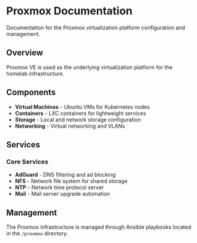 # Proxmox Documentation

Documentation for the Proxmox virtualization platform configuration and management.

## Overview

Proxmox VE is used as the underlying virtualization platform for the homelab infrastructure.

## Components

- **Virtual Machines** - Ubuntu VMs for Kubernetes nodes
- **Containers** - LXC containers for lightweight services
- **Storage** - Local and network storage configuration
- **Networking** - Virtual networking and VLANs

## Services

### Core Services
- **AdGuard** - DNS filtering and ad blocking
- **NFS** - Network file system for shared storage
- **NTP** - Network time protocol server
- **Mail** - Mail server upgrade automation

## Management

The Proxmox infrastructure is managed through Ansible playbooks located in the `/proxmox` directory.
